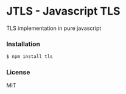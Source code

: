 
JTLS - Javascript TLS
===================
TLS implementation in pure javascript

### Installation

```sh
$ npm install tls
```

### License

MIT